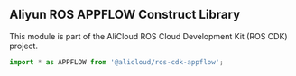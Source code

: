 ## Aliyun ROS APPFLOW Construct Library

This module is part of the AliCloud ROS Cloud Development Kit (ROS CDK) project.

```python
import * as APPFLOW from '@alicloud/ros-cdk-appflow';
```
